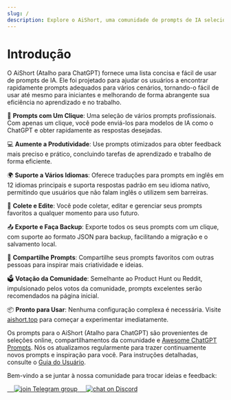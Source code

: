 ```yaml
---
slug: /
description: Explore o AiShort, uma comunidade de prompts de IA selecionada. Oferecemos prompts prontos para uso de grandes modelos de IA, com suporte a múltiplos idiomas, coleções e recursos de votação da comunidade, projetados para ajudar você a simplificar seu fluxo de trabalho e aumentar facilmente a produtividade.
---
```


# Introdução

O AiShort (Atalho para ChatGPT) fornece uma lista concisa e fácil de usar de prompts de IA. Ele foi projetado para ajudar os usuários a encontrar rapidamente prompts adequados para vários cenários, tornando-o fácil de usar até mesmo para iniciantes e melhorando de forma abrangente sua eficiência no aprendizado e no trabalho.

🚀 **Prompts com Um Clique**: Uma seleção de vários prompts profissionais. Com apenas um clique, você pode enviá-los para modelos de IA como o ChatGPT e obter rapidamente as respostas desejadas.

💻 **Aumente a Produtividade**: Use prompts otimizados para obter feedback mais preciso e prático, concluindo tarefas de aprendizado e trabalho de forma eficiente.

🌍 **Suporte a Vários Idiomas**: Oferece traduções para prompts em inglês em 12 idiomas principais e suporta respostas padrão em seu idioma nativo, permitindo que usuários que não falam inglês o utilizem sem barreiras.

💾 **Colete e Edite**: Você pode coletar, editar e gerenciar seus prompts favoritos a qualquer momento para uso futuro.

📤 **Exporte e Faça Backup**: Exporte todos os seus prompts com um clique, com suporte ao formato JSON para backup, facilitando a migração e o salvamento local.

🌟 **Compartilhe Prompts**: Compartilhe seus prompts favoritos com outras pessoas para inspirar mais criatividade e ideias.

🗳️ **Votação da Comunidade**: Semelhante ao Product Hunt ou Reddit, impulsionado pelos votos da comunidade, prompts excelentes serão recomendados na página inicial.

📦 **Pronto para Usar**: Nenhuma configuração complexa é necessária. Visite [aishort.top](https://www.aishort.top/pt/) para começar a experimentar imediatamente.

Os prompts para o AiShort (Atalho para ChatGPT) são provenientes de seleções online, compartilhamentos da comunidade e [Awesome ChatGPT Prompts](https://github.com/f/awesome-chatgpt-prompts). Nós os atualizamos regularmente para trazer continuamente novos prompts e inspiração para você. Para instruções detalhadas, consulte o [Guia do Usuário](https://www.aishort.top/pt/docs/guides/getting-started).

Bem-vindo a se juntar à nossa comunidade para trocar ideias e feedback:

<a href="https://t.me/aishort_top">
    <img src="https://img.shields.io/badge/Telegram-Group-blue?logo=telegram&style=for-the-badge" alt="join Telegram group" />
</a>

<a href="https://discord.gg/PZTQfJ4GjX">
    <img src="https://img.shields.io/discord/1048780149899939881?color=%2385c8c8&label=Discord&logo=discord&style=for-the-badge" alt="chat on Discord" />
</a>

